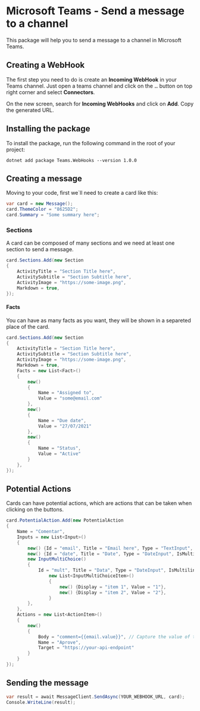# Microsoft Teams - Send a message to a channel
This package will help you to send a message to a channel in Microsoft Teams.

## Creating a WebHook
The first step you need to do is create an **Incoming WebHook** in your Teams channel. Just open a teams channel and click on the **..** button on top right corner and select **Connectors**.

On the new screen, search for **Incoming WebHooks** and click on **Add**. Copy the generated URL.

## Installing the package
To install the package, run the following command in the root of your project:
```
dotnet add package Teams.WebHooks --version 1.0.0
```

## Creating a message
Moving to your code, first we`ll need to create a card like this:
```csharp
var card = new Message();
card.ThemeColor = "8625D2";
card.Summary = "Some summary here";
```

### Sections
A card can be composed of many sections and we need at least one section to send a message.

```csharp
card.Sections.Add(new Section
{
    ActivityTitle = "Section Title here",
    ActivitySubtitle = "Section Subtitle here",
    ActivityImage = "https://some-image.png",    
    Markdown = true,
});
```

#### Facts
You can have as many facts as you want, they will be shown in a separeted place of the card.

```csharp
card.Sections.Add(new Section
{
    ActivityTitle = "Section Title here",
    ActivitySubtitle = "Section Subtitle here",
    ActivityImage = "https://some-image.png",    
    Markdown = true,
    Facts = new List<Fact>()
    {
        new()
        {
            Name = "Assigned to",
            Value = "some@email.com"
        },
        new()
        {
            Name = "Due date",
            Value = "27/07/2021"
        },
        new()
        {
            Name = "Status",
            Value = "Active"
        }
    },
});

```

## Potential Actions
Cards can have potential actions, which are actions that can be taken when clicking on the buttons.

```csharp
card.PotentialAction.Add(new PotentialAction
{
    Name = "Comentar",
    Inputs = new List<Input>()
    {
        new() {Id = "email", Title = "Email here", Type = "TextInput", IsMultiline = false},
        new() {Id = "date", Title = "Date", Type = "DateInput", IsMultiline = false},
        new InputMultiChoice()
        {
            Id = "mult", Title = "Data", Type = "DateInput", IsMultiline = false, Choices =
                new List<InputMultiChoiceItem>()
                {
                    new() {Display = "item 1", Value = "1"},
                    new() {Display = "item 2", Value = "2"},
                }
        },
    },
    Actions = new List<ActionItem>()
    {
        new()
        {
            Body = "comment={{email.value}}", // Capture the value of the input
            Name = "Aprove",
            Target = "https://your-api-endpoint"
        }
    }
});
```

## Sending the message

```csharp
var result = await MessageClient.SendAsync(YOUR_WEBHOOK_URL, card);
Console.WriteLine(result);
```